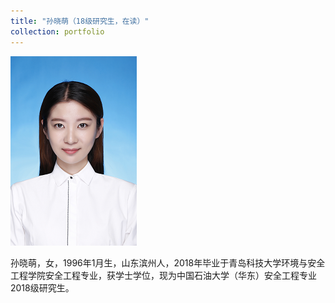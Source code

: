 ```yaml
---
title: "孙晓萌（18级研究生，在读）"
collection: portfolio
---
```


![](/images/sunxiaomeng.png)

孙晓萌，女，1996年1月生，山东滨州人，2018年毕业于青岛科技大学环境与安全工程学院安全工程专业，获学士学位，现为中国石油大学（华东）安全工程专业2018级研究生。